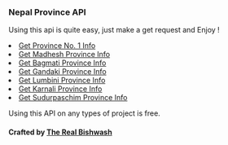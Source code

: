 <h3> Nepal Province API</h3>
    <p>Using this api is quite easy, just make a get request and Enjoy !</p>
    <P>
        <li><a href="https://nepal-province-info.netlify.app/Province/1.json">Get Province No. 1 Info</a></li>
        <li><a href="https://nepal-province-info.netlify.app/Province/2.json">Get Madhesh Province Info</a></li>
        <li><a href="https://nepal-province-info.netlify.app/Province/3.json">Get Bagmati Province Info</a></li>
        <li><a href="https://nepal-province-info.netlify.app/Province/4.json">Get Gandaki Province Info</a></li>
        <li><a href="https://nepal-province-info.netlify.app/Province/5.json">Get Lumbini Province Info</a></li>
        <li><a href="https://nepal-province-info.netlify.app/Province/6.json">Get Karnali Province Info</a></li>
        <li><a href="https://nepal-province-info.netlify.app/Province/7.json">Get Sudurpaschim Province Info</a></li>
    </P>
    <div>
        <p>Using this API on any types of project is free.</p>
    </div>
    <div></div>
    <h4>Crafted by <a href="https://github.com/therealbishwash">The Real Bishwash</a></h4>
